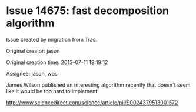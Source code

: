 # Issue 14675: fast decomposition algorithm

Issue created by migration from Trac.

Original creator: jason

Original creation time: 2013-07-11 19:19:12

Assignee: jason, was

James Wilson published an interesting algorithm recently that doesn't seem like it would be too hard to implement:

http://www.sciencedirect.com/science/article/pii/S0024379513001572



